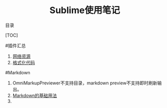 <h1 style="text-align:center">Sublime使用笔记 </h1>

目录

[TOC]


#插件汇总

1. [网络资源](http://woshijpf.github.io/2016/03/11/Sublime-Text-3-%E6%8F%92%E4%BB%B6%E5%AE%89%E8%A3%85/)
2. [格式化代码](https://my.oschina.net/u/171860/blog/754867)


#Markdown

1. OmniMarkupPreviewer不支持目录，markdown preview不支持即时刷新输出。
2. [Markdown的基础用法](http://www.jianshu.com/p/q81RER)
3. 
